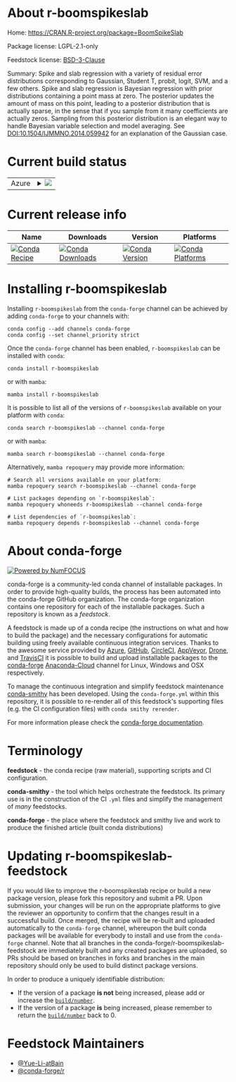 About r-boomspikeslab
=====================

Home: https://CRAN.R-project.org/package=BoomSpikeSlab

Package license: LGPL-2.1-only

Feedstock license: [BSD-3-Clause](https://github.com/conda-forge/r-boomspikeslab-feedstock/blob/main/LICENSE.txt)

Summary: Spike and slab regression with a variety of residual error distributions corresponding to Gaussian, Student T, probit, logit, SVM, and a few others.  Spike and slab regression is Bayesian regression with prior distributions containing a point mass at zero.  The posterior updates the amount of mass on this point, leading to a posterior distribution that is actually sparse, in the sense that if you sample from it many coefficients are actually zeros.  Sampling from this posterior distribution is an elegant way to handle Bayesian variable selection and model averaging.  See <DOI:10.1504/IJMMNO.2014.059942> for an explanation of the Gaussian case.

Current build status
====================


<table>
    
  <tr>
    <td>Azure</td>
    <td>
      <details>
        <summary>
          <a href="https://dev.azure.com/conda-forge/feedstock-builds/_build/latest?definitionId=11384&branchName=main">
            <img src="https://dev.azure.com/conda-forge/feedstock-builds/_apis/build/status/r-boomspikeslab-feedstock?branchName=main">
          </a>
        </summary>
        <table>
          <thead><tr><th>Variant</th><th>Status</th></tr></thead>
          <tbody><tr>
              <td>linux_64_r_base4.1</td>
              <td>
                <a href="https://dev.azure.com/conda-forge/feedstock-builds/_build/latest?definitionId=11384&branchName=main">
                  <img src="https://dev.azure.com/conda-forge/feedstock-builds/_apis/build/status/r-boomspikeslab-feedstock?branchName=main&jobName=linux&configuration=linux_64_r_base4.1" alt="variant">
                </a>
              </td>
            </tr><tr>
              <td>linux_64_r_base4.2</td>
              <td>
                <a href="https://dev.azure.com/conda-forge/feedstock-builds/_build/latest?definitionId=11384&branchName=main">
                  <img src="https://dev.azure.com/conda-forge/feedstock-builds/_apis/build/status/r-boomspikeslab-feedstock?branchName=main&jobName=linux&configuration=linux_64_r_base4.2" alt="variant">
                </a>
              </td>
            </tr><tr>
              <td>osx_64_r_base4.1</td>
              <td>
                <a href="https://dev.azure.com/conda-forge/feedstock-builds/_build/latest?definitionId=11384&branchName=main">
                  <img src="https://dev.azure.com/conda-forge/feedstock-builds/_apis/build/status/r-boomspikeslab-feedstock?branchName=main&jobName=osx&configuration=osx_64_r_base4.1" alt="variant">
                </a>
              </td>
            </tr><tr>
              <td>osx_64_r_base4.2</td>
              <td>
                <a href="https://dev.azure.com/conda-forge/feedstock-builds/_build/latest?definitionId=11384&branchName=main">
                  <img src="https://dev.azure.com/conda-forge/feedstock-builds/_apis/build/status/r-boomspikeslab-feedstock?branchName=main&jobName=osx&configuration=osx_64_r_base4.2" alt="variant">
                </a>
              </td>
            </tr><tr>
              <td>win_64</td>
              <td>
                <a href="https://dev.azure.com/conda-forge/feedstock-builds/_build/latest?definitionId=11384&branchName=main">
                  <img src="https://dev.azure.com/conda-forge/feedstock-builds/_apis/build/status/r-boomspikeslab-feedstock?branchName=main&jobName=win&configuration=win_64_" alt="variant">
                </a>
              </td>
            </tr>
          </tbody>
        </table>
      </details>
    </td>
  </tr>
</table>

Current release info
====================

| Name | Downloads | Version | Platforms |
| --- | --- | --- | --- |
| [![Conda Recipe](https://img.shields.io/badge/recipe-r--boomspikeslab-green.svg)](https://anaconda.org/conda-forge/r-boomspikeslab) | [![Conda Downloads](https://img.shields.io/conda/dn/conda-forge/r-boomspikeslab.svg)](https://anaconda.org/conda-forge/r-boomspikeslab) | [![Conda Version](https://img.shields.io/conda/vn/conda-forge/r-boomspikeslab.svg)](https://anaconda.org/conda-forge/r-boomspikeslab) | [![Conda Platforms](https://img.shields.io/conda/pn/conda-forge/r-boomspikeslab.svg)](https://anaconda.org/conda-forge/r-boomspikeslab) |

Installing r-boomspikeslab
==========================

Installing `r-boomspikeslab` from the `conda-forge` channel can be achieved by adding `conda-forge` to your channels with:

```
conda config --add channels conda-forge
conda config --set channel_priority strict
```

Once the `conda-forge` channel has been enabled, `r-boomspikeslab` can be installed with `conda`:

```
conda install r-boomspikeslab
```

or with `mamba`:

```
mamba install r-boomspikeslab
```

It is possible to list all of the versions of `r-boomspikeslab` available on your platform with `conda`:

```
conda search r-boomspikeslab --channel conda-forge
```

or with `mamba`:

```
mamba search r-boomspikeslab --channel conda-forge
```

Alternatively, `mamba repoquery` may provide more information:

```
# Search all versions available on your platform:
mamba repoquery search r-boomspikeslab --channel conda-forge

# List packages depending on `r-boomspikeslab`:
mamba repoquery whoneeds r-boomspikeslab --channel conda-forge

# List dependencies of `r-boomspikeslab`:
mamba repoquery depends r-boomspikeslab --channel conda-forge
```


About conda-forge
=================

[![Powered by
NumFOCUS](https://img.shields.io/badge/powered%20by-NumFOCUS-orange.svg?style=flat&colorA=E1523D&colorB=007D8A)](https://numfocus.org)

conda-forge is a community-led conda channel of installable packages.
In order to provide high-quality builds, the process has been automated into the
conda-forge GitHub organization. The conda-forge organization contains one repository
for each of the installable packages. Such a repository is known as a *feedstock*.

A feedstock is made up of a conda recipe (the instructions on what and how to build
the package) and the necessary configurations for automatic building using freely
available continuous integration services. Thanks to the awesome service provided by
[Azure](https://azure.microsoft.com/en-us/services/devops/), [GitHub](https://github.com/),
[CircleCI](https://circleci.com/), [AppVeyor](https://www.appveyor.com/),
[Drone](https://cloud.drone.io/welcome), and [TravisCI](https://travis-ci.com/)
it is possible to build and upload installable packages to the
[conda-forge](https://anaconda.org/conda-forge) [Anaconda-Cloud](https://anaconda.org/)
channel for Linux, Windows and OSX respectively.

To manage the continuous integration and simplify feedstock maintenance
[conda-smithy](https://github.com/conda-forge/conda-smithy) has been developed.
Using the ``conda-forge.yml`` within this repository, it is possible to re-render all of
this feedstock's supporting files (e.g. the CI configuration files) with ``conda smithy rerender``.

For more information please check the [conda-forge documentation](https://conda-forge.org/docs/).

Terminology
===========

**feedstock** - the conda recipe (raw material), supporting scripts and CI configuration.

**conda-smithy** - the tool which helps orchestrate the feedstock.
                   Its primary use is in the construction of the CI ``.yml`` files
                   and simplify the management of *many* feedstocks.

**conda-forge** - the place where the feedstock and smithy live and work to
                  produce the finished article (built conda distributions)


Updating r-boomspikeslab-feedstock
==================================

If you would like to improve the r-boomspikeslab recipe or build a new
package version, please fork this repository and submit a PR. Upon submission,
your changes will be run on the appropriate platforms to give the reviewer an
opportunity to confirm that the changes result in a successful build. Once
merged, the recipe will be re-built and uploaded automatically to the
`conda-forge` channel, whereupon the built conda packages will be available for
everybody to install and use from the `conda-forge` channel.
Note that all branches in the conda-forge/r-boomspikeslab-feedstock are
immediately built and any created packages are uploaded, so PRs should be based
on branches in forks and branches in the main repository should only be used to
build distinct package versions.

In order to produce a uniquely identifiable distribution:
 * If the version of a package **is not** being increased, please add or increase
   the [``build/number``](https://docs.conda.io/projects/conda-build/en/latest/resources/define-metadata.html#build-number-and-string).
 * If the version of a package **is** being increased, please remember to return
   the [``build/number``](https://docs.conda.io/projects/conda-build/en/latest/resources/define-metadata.html#build-number-and-string)
   back to 0.

Feedstock Maintainers
=====================

* [@Yue-Li-atBain](https://github.com/Yue-Li-atBain/)
* [@conda-forge/r](https://github.com/conda-forge/r/)

